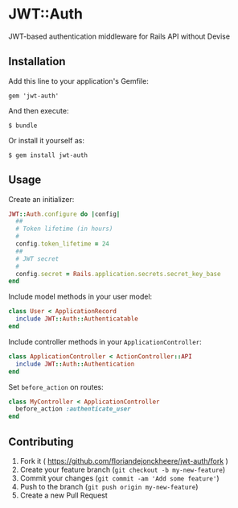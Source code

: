 # JWT::Auth

JWT-based authentication middleware for Rails API without Devise

## Installation

Add this line to your application's Gemfile:

    gem 'jwt-auth'

And then execute:

    $ bundle

Or install it yourself as:

    $ gem install jwt-auth

## Usage

Create an initializer:

```ruby
JWT::Auth.configure do |config|
  ##
  # Token lifetime (in hours)
  #
  config.token_lifetime = 24
  ##
  # JWT secret
  #
  config.secret = Rails.application.secrets.secret_key_base
end
```

Include model methods in your user model:

```ruby
class User < ApplicationRecord
  include JWT::Auth::Authenticatable
end
```

Include controller methods in your `ApplicationController`:

```ruby
class ApplicationController < ActionController::API
  include JWT::Auth::Authentication
end
```

Set `before_action` on routes:

```ruby
class MyController < ApplicationController
  before_action :authenticate_user
end
```

## Contributing

1. Fork it ( https://github.com/floriandejonckheere/jwt-auth/fork )
2. Create your feature branch (`git checkout -b my-new-feature`)
3. Commit your changes (`git commit -am 'Add some feature'`)
4. Push to the branch (`git push origin my-new-feature`)
5. Create a new Pull Request
